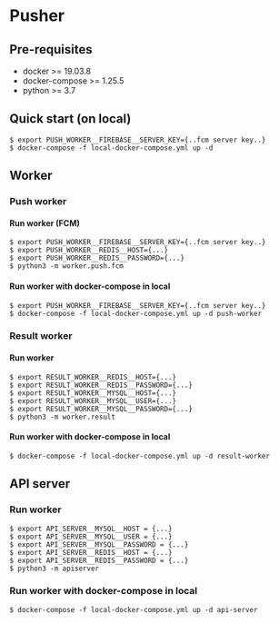 # Pusher

## Pre-requisites
- docker >= 19.03.8
- docker-compose >= 1.25.5
- python >= 3.7

## Quick start (on local)
```
$ export PUSH_WORKER__FIREBASE__SERVER_KEY={..fcm server key..}
$ docker-compose -f local-docker-compose.yml up -d
```

## Worker

### Push worker
#### Run worker (FCM)
```
$ export PUSH_WORKER__FIREBASE__SERVER_KEY={..fcm server key..}
$ export PUSH_WORKER__REDIS__HOST={...}
$ export PUSH_WORKER__REDIS__PASSWORD={...}
$ python3 -m worker.push.fcm
```

#### Run worker with docker-compose in local
```
$ export PUSH_WORKER__FIREBASE__SERVER_KEY={..fcm server key..}
$ docker-compose -f local-docker-compose.yml up -d push-worker
```

### Result worker
#### Run worker
```
$ export RESULT_WORKER__REDIS__HOST={...}
$ export RESULT_WORKER__REDIS__PASSWORD={...}
$ export RESULT_WORKER__MYSQL__HOST={...}
$ export RESULT_WORKER__MYSQL__USER={...}
$ export RESULT_WORKER__MYSQL__PASSWORD={...}
$ python3 -m worker.result
```

#### Run worker with docker-compose in local
```
$ docker-compose -f local-docker-compose.yml up -d result-worker
```

## API server

### Run worker
```
$ export API_SERVER__MYSQL__HOST = {...}
$ export API_SERVER__MYSQL__USER = {...}
$ export API_SERVER__MYSQL__PASSWORD = {...}
$ export API_SERVER__REDIS__HOST = {...}
$ export API_SERVER__REDIS__PASSWORD = {...}
$ python3 -m apiserver
```

### Run worker with docker-compose in local
```
$ docker-compose -f local-docker-compose.yml up -d api-server
```